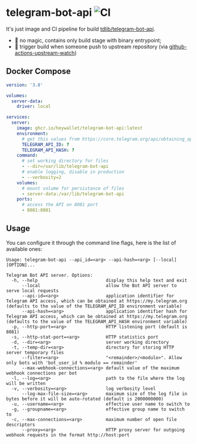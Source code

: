 # telegram-bot-api ![CI](https://github.com/heywallet/telegram-bot-api/workflows/CI/badge.svg)

It's just image and CI pipeline for build [tdlib/telegram-bot-api](https://github.com/tdlib/telegram-bot-api). 

 - 🧙 no magic, contains only build stage with binary entrypoint; 
 - 🔄 trigger build when someone push to upstream repository (via [github-actions-upstream-watch](https://github.com/bots-house/github-actions-upstream-watch))

## Docker Compose

```yaml
version: '3.8'

volumes:
  server-data: 
    driver: local

services:
  server:
    image: ghcr.io/heywallet/telegram-bot-api:latest
    environment: 
      # get this values from https://core.telegram.org/api/obtaining_api_id
      TELEGRAM_API_ID: ?
      TELEGRAM_API_HASH: ?
    command: 
      # set working directory for files 
      - --dir=/var/lib/telegram-bot-api
      # enable logging, disable in production
      - --verbosity=2
    volumes: 
      # mount volume for persistance of files
      - server-data:/var/lib/telegram-bot-api
    ports:
      # access the API on 8081 port
      - 8081:8081
```

## Usage 

You can configure it through the command line flags, here is the list of available ones:

```
Usage: telegram-bot-api --api_id=<arg> --api-hash=<arg> [--local] [OPTION]...

Telegram Bot API server. Options:
  -h, --help                          display this help text and exit
      --local                         allow the Bot API server to serve local requests
      --api-id=<arg>                  application identifier for Telegram API access, which can be obtained at https://my.telegram.org (defaults to the value of the TELEGRAM_API_ID environment variable)
      --api-hash=<arg>                application identifier hash for Telegram API access, which can be obtained at https://my.telegram.org (defaults to the value of the TELEGRAM_API_HASH environment variable)
  -p, --http-port=<arg>               HTTP listening port (default is 8081)
  -s, --http-stat-port=<arg>          HTTP statistics port
  -d, --dir=<arg>                     server working directory
  -t, --temp-dir=<arg>                directory for storing HTTP server temporary files
      --filter=<arg>                  "<remainder>/<modulo>". Allow only bots with 'bot_user_id % modulo == remainder'
      --max-webhook-connections=<arg> default value of the maximum webhook connections per bot
  -l, --log=<arg>                     path to the file where the log will be written
  -v, --verbosity=<arg>               log verbosity level
      --log-max-file-size=<arg>       maximum size of the log file in bytes before it will be auto-rotated (default is 2000000000)
  -u, --username=<arg>                effective user name to switch to
  -g, --groupname=<arg>               effective group name to switch to
  -c, --max-connections=<arg>         maximum number of open file descriptors
      --proxy=<arg>                   HTTP proxy server for outgoing webhook requests in the format http://host:port
```
